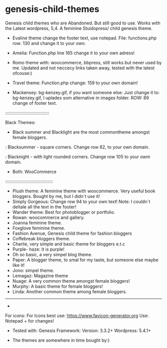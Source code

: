 # genesis-child-themes
Genesis child themes who are  Abandoned. But still good to use.
Works with the Latest wordpress, 5,4. A feminine Stuidopress/ child genesis theme.

* Evaline theme change the footer text, use notepad. File: functions.php row: 130 and change it to your own.

* Amelia: Function.php line 165 change it to your own adress!

* Romo theme with: woocommerce, bbpress, still works but never used by me. Updated and not neccecy links taken away, tested with the latest ofcouse:)

* Travel theme: Function.php change: 159 to your own domain!

* Mackensey: bg-kenzey.gif, if you want someone else: Just change it to: bg-kenzey.gif, I uplades som alternative in images folder.  ROW: 89 change of footer text.

:::::::::::::::::::::::::::::::::::

Black Themes:
* Black summer and Blacklight are the most commontheme amongst female bloggers.

: Blacksummer - square corners.
Change row 82, to your own domain.

: Blacknight - with light rounded corners.
Change row 105 to your owm domain.

* Both: WooCommerce

::::::::::::::::::::::::::::::::::::::

* Plush theme: A feminine theme with woocommerce. Very useful book bloggers. Bought by me, but I didn´t use it!
* Simply Gorgeous: Change row 94 to your own text! Note: I couldn`t deltale all the text in the footer!
* Wander theme: Best for photoblogger or portfolio.
* Rowan: woocommerce and gallery.
* Joanna feminine theme.
* Foxglove feminine theme.
* Fashion Avenue, Genesis child theme for fashion bloggers
* Coffebreak bloggers theme.
* Charlie, very simple and basic theme for bloggers e.t.c
* Purple- haze: It is purple!
* Oh so basic, a very simpel blog theme.
* Paper: A blogger theme, to smal for my taste, but someone else maybe like it!
* Jono: simpel theme.
* Lemagaz: Magazine theme
* Nuage:  A very common theme amongst female bloggers!
* Murphy:  A basic theme for female bloggers!
* Linda:  Another common theme among female bloggers.
------------------------------------------
*
For icons: For Icons best use: https://www.favicon-generator.org
Use: Notepad + for changes!

* Tested with:
Genesis Framework: Version: 3.3.2+
Wordpress: 5.4.1+

* The themes are somewhere in time bought by:)
